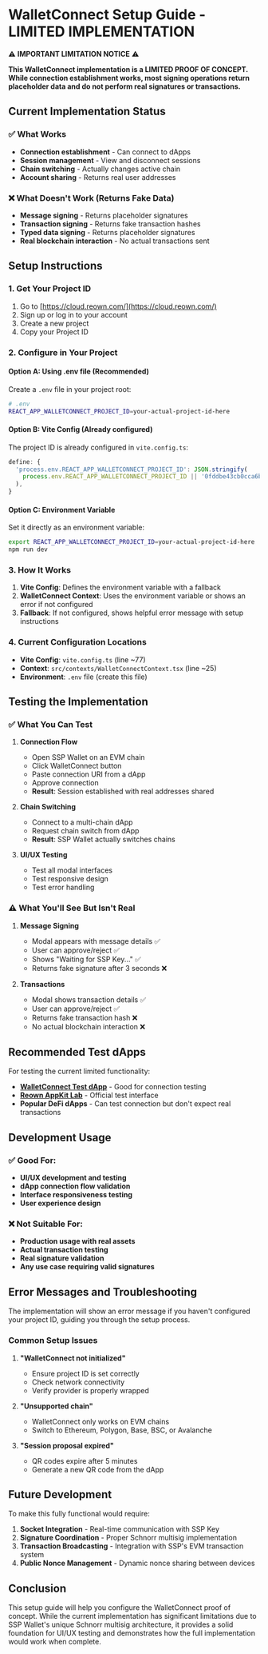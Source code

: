 # WalletConnect Setup Guide - LIMITED IMPLEMENTATION

⚠️ **IMPORTANT LIMITATION NOTICE** ⚠️

**This WalletConnect implementation is a LIMITED PROOF OF CONCEPT. While connection establishment works, most signing operations return placeholder data and do not perform real signatures or transactions.**

## Current Implementation Status

### ✅ What Works
- **Connection establishment** - Can connect to dApps
- **Session management** - View and disconnect sessions  
- **Chain switching** - Actually changes active chain
- **Account sharing** - Returns real user addresses

### ❌ What Doesn't Work (Returns Fake Data)
- **Message signing** - Returns placeholder signatures
- **Transaction signing** - Returns fake transaction hashes
- **Typed data signing** - Returns placeholder signatures
- **Real blockchain interaction** - No actual transactions sent

## Setup Instructions

### 1. Get Your Project ID

1. Go to [https://cloud.reown.com/](https://cloud.reown.com/)
2. Sign up or log in to your account
3. Create a new project
4. Copy your Project ID

### 2. Configure in Your Project

#### Option A: Using .env file (Recommended)

Create a `.env` file in your project root:

```bash
# .env
REACT_APP_WALLETCONNECT_PROJECT_ID=your-actual-project-id-here
```

#### Option B: Vite Config (Already configured)

The project ID is already configured in `vite.config.ts`:

```typescript
define: {
  'process.env.REACT_APP_WALLETCONNECT_PROJECT_ID': JSON.stringify(
    process.env.REACT_APP_WALLETCONNECT_PROJECT_ID || '0fddbe43cb0cca6b6e0fcf9b5f4f0ff6',
  ),
}
```

#### Option C: Environment Variable

Set it directly as an environment variable:

```bash
export REACT_APP_WALLETCONNECT_PROJECT_ID=your-actual-project-id-here
npm run dev
```

### 3. How It Works

1. **Vite Config**: Defines the environment variable with a fallback
2. **WalletConnect Context**: Uses the environment variable or shows an error if not configured
3. **Fallback**: If not configured, shows helpful error message with setup instructions

### 4. Current Configuration Locations

- **Vite Config**: `vite.config.ts` (line ~77)
- **Context**: `src/contexts/WalletConnectContext.tsx` (line ~25)
- **Environment**: `.env` file (create this file)

## Testing the Implementation

### ✅ What You Can Test
1. **Connection Flow**
   - Open SSP Wallet on an EVM chain
   - Click WalletConnect button
   - Paste connection URI from a dApp
   - Approve connection
   - **Result**: Session established with real addresses shared

2. **Chain Switching**
   - Connect to a multi-chain dApp
   - Request chain switch from dApp
   - **Result**: SSP Wallet actually switches chains

3. **UI/UX Testing**
   - Test all modal interfaces
   - Test responsive design
   - Test error handling

### ⚠️ What You'll See But Isn't Real
1. **Message Signing**
   - Modal appears with message details ✅
   - User can approve/reject ✅
   - Shows "Waiting for SSP Key..." ✅
   - Returns fake signature after 3 seconds ❌

2. **Transactions**
   - Modal shows transaction details ✅
   - User can approve/reject ✅
   - Returns fake transaction hash ❌
   - No actual blockchain interaction ❌

## Recommended Test dApps

For testing the current limited functionality:

- **[WalletConnect Test dApp](https://react-app.walletconnect.com/)** - Good for connection testing
- **[Reown AppKit Lab](https://lab.reown.com/)** - Official test interface
- **Popular DeFi dApps** - Can test connection but don't expect real transactions

## Development Usage

### ✅ Good For:
- **UI/UX development and testing**
- **dApp connection flow validation**
- **Interface responsiveness testing**
- **User experience design**

### ❌ Not Suitable For:
- **Production usage with real assets**
- **Actual transaction testing**
- **Real signature validation**
- **Any use case requiring valid signatures**

## Error Messages and Troubleshooting

The implementation will show an error message if you haven't configured your project ID, guiding you through the setup process.

### Common Setup Issues

1. **"WalletConnect not initialized"**
   - Ensure project ID is set correctly
   - Check network connectivity
   - Verify provider is properly wrapped

2. **"Unsupported chain"**
   - WalletConnect only works on EVM chains
   - Switch to Ethereum, Polygon, Base, BSC, or Avalanche

3. **"Session proposal expired"**
   - QR codes expire after 5 minutes
   - Generate a new QR code from the dApp

## Future Development

To make this fully functional would require:

1. **Socket Integration** - Real-time communication with SSP Key
2. **Signature Coordination** - Proper Schnorr multisig implementation
3. **Transaction Broadcasting** - Integration with SSP's EVM transaction system
4. **Public Nonce Management** - Dynamic nonce sharing between devices

## Conclusion

This setup guide will help you configure the WalletConnect proof of concept. While the current implementation has significant limitations due to SSP Wallet's unique Schnorr multisig architecture, it provides a solid foundation for UI/UX testing and demonstrates how the full implementation would work when complete. 